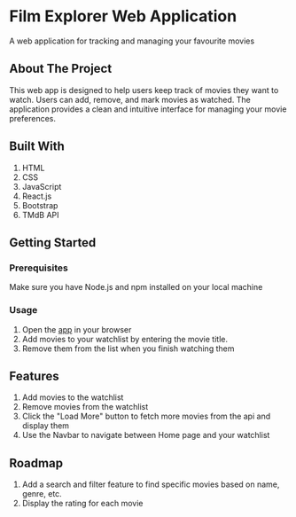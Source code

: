 # Film Explorer Web Application

A web application for tracking and managing your favourite movies

## About The Project
This web app is designed to help users keep track of movies they want to watch. Users can add, remove, and mark movies as watched. The application provides a clean and intuitive interface for managing your movie preferences. 

## Built With
1. HTML
2. CSS
3. JavaScript
4. React.js
5. Bootstrap
6. TMdB API

## Getting Started

### Prerequisites
Make sure you have Node.js and npm installed on your local machine

### Usage
1. Open the [app](https://vg-05.github.io/movie-watchlist-app/) in your browser
2. Add movies to your watchlist by entering the movie title.
3. Remove them from the list when you finish watching them

## Features
1. Add movies to the watchlist
2. Remove movies from the watchlist
3. Click the "Load More" button to fetch more movies from the api and display them
4. Use the Navbar to navigate between Home page and your watchlist

## Roadmap
1. Add a search and filter feature to find specific movies based on name, genre, etc.
2. Display the rating for each movie

